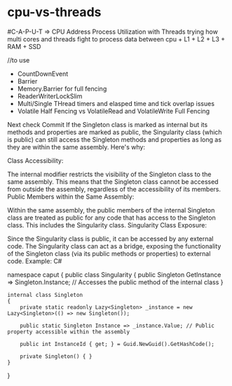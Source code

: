 # cpu-vs-threads
#C-A-P-U-T => CPU Address Process Utilization with Threads
trying how multi cores and threads fight to process data between cpu + L1 + L2 + L3 + RAM + SSD

//to use
+ CountDownEvent
+ Barrier 
+ Memory.Barrier for full fencing 
+ ReaderWriterLockSlim  
+ Multi/Single THread timers and elasped time and tick overlap issues
+ Volatile Half Fencing vs VolatileRead and VolatileWrite Full Fencing

Next check Commit
If the Singleton class is marked as internal but its methods and properties are marked as public, the Singularity class (which is public) can still access the Singleton methods and properties as long as they are within the same assembly. Here's why:

Class Accessibility:

The internal modifier restricts the visibility of the Singleton class to the same assembly.
This means that the Singleton class cannot be accessed from outside the assembly, regardless of the accessibility of its members.
Public Members within the Same Assembly:

Within the same assembly, the public members of the internal Singleton class are treated as public for any code that has access to the Singleton class. This includes the Singularity class.
Singularity Class Exposure:

Since the Singularity class is public, it can be accessed by any external code.
The Singularity class can act as a bridge, exposing the functionality of the Singleton class (via its public methods or properties) to external code.
Example:
C#


namespace caput
{
    public class Singularity
    {
        public Singleton GetInstance => Singleton.Instance; // Accesses the public method of the internal class
    }

    internal class Singleton
    {
        private static readonly Lazy<Singleton> _instance = new Lazy<Singleton>(() => new Singleton());

        public static Singleton Instance => _instance.Value; // Public property accessible within the assembly

        public int InstanceId { get; } = Guid.NewGuid().GetHashCode();

        private Singleton() { }
    }
}
